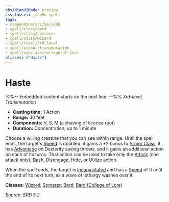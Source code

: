 ```yaml
---
obsidianUIMode: preview
cssclasses: json5e-spell
tags:
- compendium/src/5e/xphb
- spell/class/bard
- spell/class/sorcerer
- spell/class/wizard
- spell/level/3rd-level
- spell/school/transmutation
- spell/subclass/college-of-lore
aliases: ["Haste"]
---
```

# Haste
%%-- Embedded content starts on the next line. --%%
*3rd-level, Transmutation*  

- **Casting time:** 1 Action
- **Range:** 30 feet
- **Components:** V, S, M (a shaving of licorice root)
- **Duration:** Concentration, up to 1 minute

Choose a willing creature that you can see within range. Until the spell ends, the target's [Speed](speed-xphb.md) is doubled, it gains a +2 bonus to [Armor Class](armor-class-xphb.md), it has [Advantage](advantage-xphb.md) on Dexterity saving throws, and it gains an additional action on each of its turns. That action can be used to take only the [Attack](actions.md#Attack) (one attack only), [Dash](actions.md#Dash), [Disengage](actions.md#Disengage), [Hide](actions.md#Hide), or [Utilize](actions.md#Utilize) action.

When the spell ends, the target is [Incapacitated](conditions.md#Incapacitated) and has a [Speed](speed-xphb.md) of 0 until the end of its next turn, as a wave of lethargy washes over it.

**Classes**: [Wizard](list-spells-classes-wizard.md); [Sorcerer](list-spells-classes-sorcerer.md); [Bard](list-spells-classes-bard.md); [Bard (College of Lore)](list-spells-classes-bard-xphb-college-of-lore-xphb.md "subclass=XPHB;class=XPHB")

*Source: SRD 5.2*